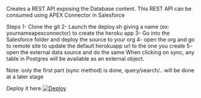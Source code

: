 Creates a REST API exposing the Database content. 
This REST API  can be consumed using APEX Connector in Salesforce

Steps
1- Clone the git
2- Launch the deploy.sh giving a name (ex: yournameapexconnector) to create the heroku app
3- Go into the Salesforce folder and deploy the source to your org
4- open the org and go to remote site to update the default herokuapp  url to the one you create
5- open the external data source and do the same
When clicking on sync, any table in Postgres will be available as an external object.

Note:
only the first part (sync method) is done, query/search/.. will be done at a later stage


Deploy it here
[![Deploy](https://www.herokucdn.com/deploy/button.svg)](https://heroku.com/deploy?template=https://arieunier@github.com/arieunier/apexconnector.git)
